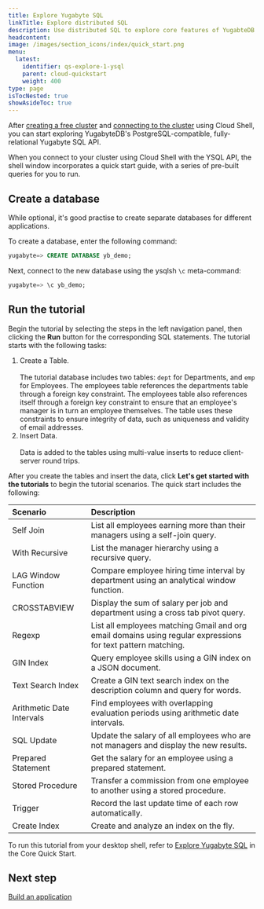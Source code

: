 ```yaml
---
title: Explore Yugabyte SQL
linkTitle: Explore distributed SQL
description: Use distributed SQL to explore core features of YugabteDB.
headcontent:
image: /images/section_icons/index/quick_start.png
menu:
  latest:
    identifier: qs-explore-1-ysql
    parent: cloud-quickstart
    weight: 400
type: page
isTocNested: true
showAsideToc: true
---
```


After [creating a free cluster](../qs-add/) and [connecting to the cluster](../qs-connect/) using Cloud Shell, you can start exploring YugabyteDB's PostgreSQL-compatible, fully-relational Yugabyte SQL API.

When you connect to your cluster using Cloud Shell with the YSQL API, the shell window incorporates a quick start guide, with a series of pre-built queries for you to run.

## Create a database

While optional, it's good practise to create separate databases for different applications.

To create a database, enter the following command:

```sql
yugabyte=> CREATE DATABASE yb_demo;
```

Next, connect to the new database using the ysqlsh `\c` meta-command:

```sql
yugabyte=> \c yb_demo;
```

## Run the tutorial

Begin the tutorial by selecting the steps in the left navigation panel, then clicking the **Run** button for the corresponding SQL statements. The tutorial starts with the following tasks:

1. Create a Table.\
\
    The tutorial database includes two tables: `dept` for Departments, and `emp` for Employees. The employees table references the departments table through a foreign key constraint. The employees table also references itself through a foreign key constraint to ensure that an employee's manager is in turn an employee themselves. The table uses these constraints to ensure integrity of data, such as uniqueness and validity of email addresses.
1. Insert Data.\
\
    Data is added to the tables using multi-value inserts to reduce client-server round trips.

After you create the tables and insert the data, click **Let's get started with the tutorials** to begin the tutorial scenarios. The quick start includes the following:

| Scenario | Description |
| :--- | :--- |
| Self Join | List all employees earning more than their managers using a self-join query. |
| With Recursive | List the manager hierarchy using a recursive query. |
| LAG Window Function | Compare employee hiring time interval by department using an analytical window function. |
| CROSSTABVIEW | Display the sum of salary per job and department using a cross tab pivot query. |
| Regexp | List all employees matching Gmail and org email domains using regular expressions for text pattern matching. |
| GIN Index | Query employee skills using a GIN index on a JSON document. |
| Text Search Index | Create a GIN text search index on the description column and query for words. |
| Arithmetic Date Intervals | Find employees with overlapping evaluation periods using arithmetic date intervals. |
| SQL Update | Update the salary of all employees who are not managers and display the new results. |
| Prepared Statement | Get the salary for an employee using a prepared statement. |
| Stored Procedure | Transfer a commission from one employee to another using a stored procedure. |
| Trigger | Record the last update time of each row automatically. |
| Create Index | Create and analyze an index on the fly. |

To run this tutorial from your desktop shell, refer to [Explore Yugabyte SQL](../../../quick-start/explore/ysql/) in the Core Quick Start.

## Next step

[Build an application](../cloud-build-apps/)
